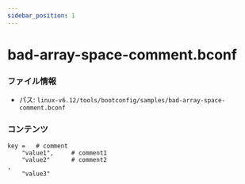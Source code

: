 ```yaml
---
sidebar_position: 1
---
```

# bad-array-space-comment.bconf

### ファイル情報

- パス: `linux-v6.12/tools/bootconfig/samples/bad-array-space-comment.bconf`

### コンテンツ

```bconf
key =	# comment
	"value1",	  # comment1
	"value2" 	  # comment2
,
	"value3"

```
